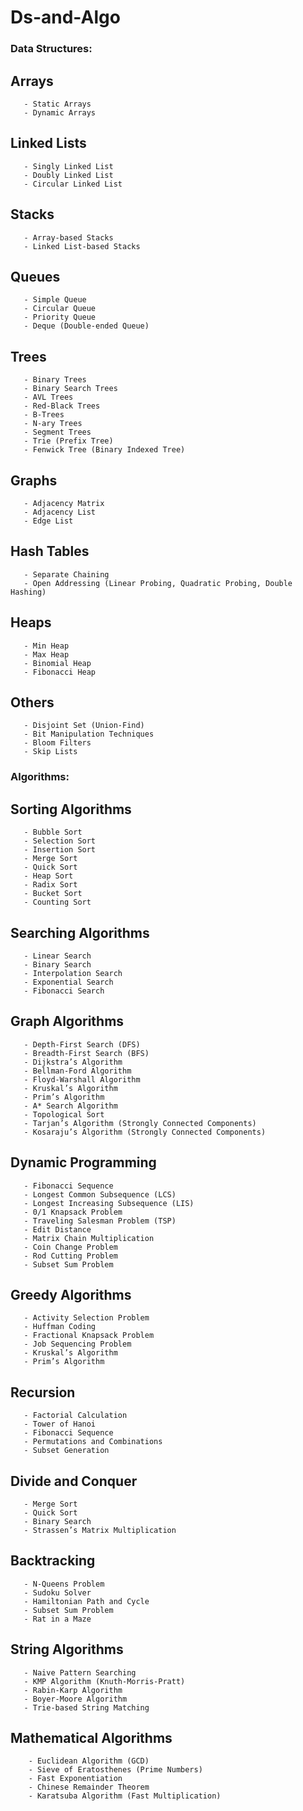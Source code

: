 # Ds-and-Algo

### Data Structures:

## Arrays
       - Static Arrays
       - Dynamic Arrays
    
## Linked Lists
       - Singly Linked List
       - Doubly Linked List
       - Circular Linked List
    
## Stacks
       - Array-based Stacks
       - Linked List-based Stacks
    
## Queues
       - Simple Queue
       - Circular Queue
       - Priority Queue
       - Deque (Double-ended Queue)
    
## Trees
       - Binary Trees
       - Binary Search Trees
       - AVL Trees
       - Red-Black Trees
       - B-Trees
       - N-ary Trees
       - Segment Trees
       - Trie (Prefix Tree)
       - Fenwick Tree (Binary Indexed Tree)
    
## Graphs
       - Adjacency Matrix
       - Adjacency List
       - Edge List
    
## Hash Tables
       - Separate Chaining
       - Open Addressing (Linear Probing, Quadratic Probing, Double Hashing)
    
## Heaps
       - Min Heap
       - Max Heap
       - Binomial Heap
       - Fibonacci Heap
    
## Others
       - Disjoint Set (Union-Find)
       - Bit Manipulation Techniques
       - Bloom Filters
       - Skip Lists
    
### Algorithms:
    
## Sorting Algorithms
       - Bubble Sort
       - Selection Sort
       - Insertion Sort
       - Merge Sort
       - Quick Sort
       - Heap Sort
       - Radix Sort
       - Bucket Sort
       - Counting Sort
    
## Searching Algorithms
       - Linear Search
       - Binary Search
       - Interpolation Search
       - Exponential Search
       - Fibonacci Search
    
## Graph Algorithms
       - Depth-First Search (DFS)
       - Breadth-First Search (BFS)
       - Dijkstra’s Algorithm
       - Bellman-Ford Algorithm
       - Floyd-Warshall Algorithm
       - Kruskal’s Algorithm
       - Prim’s Algorithm
       - A* Search Algorithm
       - Topological Sort
       - Tarjan’s Algorithm (Strongly Connected Components)
       - Kosaraju’s Algorithm (Strongly Connected Components)
    
## Dynamic Programming
       - Fibonacci Sequence
       - Longest Common Subsequence (LCS)
       - Longest Increasing Subsequence (LIS)
       - 0/1 Knapsack Problem
       - Traveling Salesman Problem (TSP)
       - Edit Distance
       - Matrix Chain Multiplication
       - Coin Change Problem
       - Rod Cutting Problem
       - Subset Sum Problem
    
## Greedy Algorithms
       - Activity Selection Problem
       - Huffman Coding
       - Fractional Knapsack Problem
       - Job Sequencing Problem
       - Kruskal’s Algorithm
       - Prim’s Algorithm
    
## Recursion
       - Factorial Calculation
       - Tower of Hanoi
       - Fibonacci Sequence
       - Permutations and Combinations
       - Subset Generation
    
## Divide and Conquer
       - Merge Sort
       - Quick Sort
       - Binary Search
       - Strassen’s Matrix Multiplication
    
## Backtracking
       - N-Queens Problem
       - Sudoku Solver
       - Hamiltonian Path and Cycle
       - Subset Sum Problem
       - Rat in a Maze
    
## String Algorithms
       - Naive Pattern Searching
       - KMP Algorithm (Knuth-Morris-Pratt)
       - Rabin-Karp Algorithm
       - Boyer-Moore Algorithm
       - Trie-based String Matching
    
## Mathematical Algorithms
        - Euclidean Algorithm (GCD)
        - Sieve of Eratosthenes (Prime Numbers)
        - Fast Exponentiation
        - Chinese Remainder Theorem
        - Karatsuba Algorithm (Fast Multiplication)